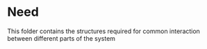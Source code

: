 # Need
This folder contains the structures required for common interaction between different parts of the system

